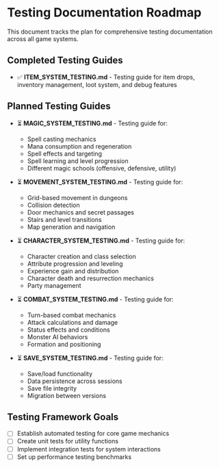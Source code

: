 # Testing Documentation Roadmap

This document tracks the plan for comprehensive testing documentation across all game systems.

## Completed Testing Guides

- ✅ **ITEM_SYSTEM_TESTING.md** - Testing guide for item drops, inventory management, loot system, and debug features

## Planned Testing Guides

- ⏳ **MAGIC_SYSTEM_TESTING.md** - Testing guide for:
  - Spell casting mechanics
  - Mana consumption and regeneration
  - Spell effects and targeting
  - Spell learning and level progression
  - Different magic schools (offensive, defensive, utility)

- ⏳ **MOVEMENT_SYSTEM_TESTING.md** - Testing guide for:
  - Grid-based movement in dungeons
  - Collision detection
  - Door mechanics and secret passages
  - Stairs and level transitions
  - Map generation and navigation

- ⏳ **CHARACTER_SYSTEM_TESTING.md** - Testing guide for:
  - Character creation and class selection
  - Attribute progression and leveling
  - Experience gain and distribution
  - Character death and resurrection mechanics
  - Party management

- ⏳ **COMBAT_SYSTEM_TESTING.md** - Testing guide for:
  - Turn-based combat mechanics
  - Attack calculations and damage
  - Status effects and conditions
  - Monster AI behaviors
  - Formation and positioning

- ⏳ **SAVE_SYSTEM_TESTING.md** - Testing guide for:
  - Save/load functionality
  - Data persistence across sessions
  - Save file integrity
  - Migration between versions

## Testing Framework Goals

- [ ] Establish automated testing for core game mechanics
- [ ] Create unit tests for utility functions
- [ ] Implement integration tests for system interactions
- [ ] Set up performance testing benchmarks